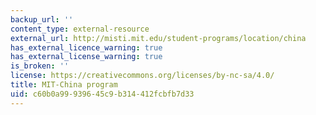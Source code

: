 ```yaml
---
backup_url: ''
content_type: external-resource
external_url: http://misti.mit.edu/student-programs/location/china
has_external_licence_warning: true
has_external_license_warning: true
is_broken: ''
license: https://creativecommons.org/licenses/by-nc-sa/4.0/
title: MIT-China program
uid: c60b0a99-9396-45c9-b314-412fcbfb7d33
---
```

